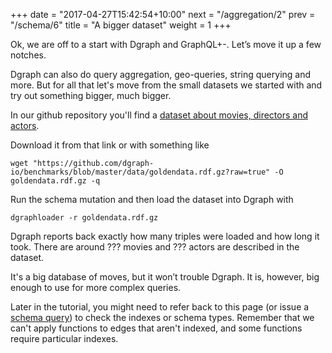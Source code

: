 +++
date = "2017-04-27T15:42:54+10:00"
next = "/aggregation/2"
prev = "/schema/6"
title = "A bigger dataset"
weight = 1
+++

Ok, we are off to a start with Dgraph and GraphQL+-.  Let’s move it up
a few notches.

Dgraph can also do query aggregation, geo-queries, string querying and more.  But for all that let's move from the small datasets we started with and try out something bigger, much bigger.

In our github repository you'll find a [dataset about movies, directors
and actors](https://github.com/dgraph-io/benchmarks/blob/master/data/goldendata.rdf.gz).  

Download it from that link or with something like

```
wget "https://github.com/dgraph-io/benchmarks/blob/master/data/goldendata.rdf.gz?raw=true" -O goldendata.rdf.gz -q
```

Run the schema mutation and then load the dataset into Dgraph with

```
dgraphloader -r goldendata.rdf.gz
```

Dgraph reports back exactly how many triples were loaded and how long
it took.  There are around ??? movies and ???
actors are described in the dataset.

It's a big database of moves, but it won’t trouble Dgraph.  It is, however, big enough to
use for more complex queries.

Later in the tutorial, you might need to refer back to this page (or
issue a [schema query](/basic/3)) to check the indexes or schema types.  Remember that
we can't apply functions to edges that aren't indexed, and some
functions require particular indexes.
